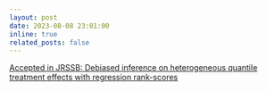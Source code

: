 ```yaml
---
layout: post
date: 2023-08-08 23:01:00
inline: true
related_posts: false
---
```


[Accepted in JRSSB: Debiased inference on heterogeneous quantile treatment effects with regression rank-scores](https://doi.org/10.1093/jrsssb/qkad075)

